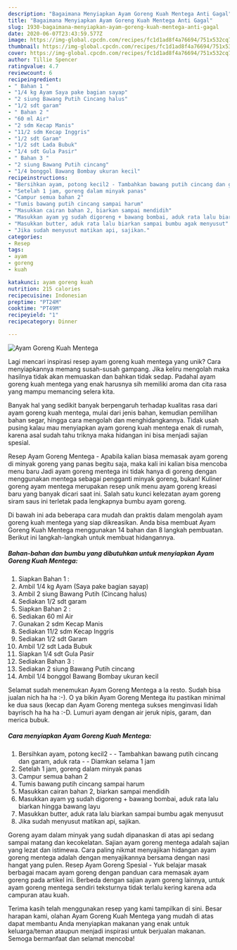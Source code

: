 ```yaml
---
description: "Bagaimana Menyiapkan Ayam Goreng Kuah Mentega Anti Gagal"
title: "Bagaimana Menyiapkan Ayam Goreng Kuah Mentega Anti Gagal"
slug: 1930-bagaimana-menyiapkan-ayam-goreng-kuah-mentega-anti-gagal
date: 2020-06-07T23:43:59.577Z
image: https://img-global.cpcdn.com/recipes/fc1d1ad8f4a76694/751x532cq70/ayam-goreng-kuah-mentega-foto-resep-utama.jpg
thumbnail: https://img-global.cpcdn.com/recipes/fc1d1ad8f4a76694/751x532cq70/ayam-goreng-kuah-mentega-foto-resep-utama.jpg
cover: https://img-global.cpcdn.com/recipes/fc1d1ad8f4a76694/751x532cq70/ayam-goreng-kuah-mentega-foto-resep-utama.jpg
author: Tillie Spencer
ratingvalue: 4.7
reviewcount: 6
recipeingredient:
- " Bahan 1 "
- "1/4 kg Ayam Saya pake bagian sayap"
- "2 siung Bawang Putih Cincang halus"
- "1/2 sdt garam"
- " Bahan 2 "
- "60 ml Air"
- "2 sdm Kecap Manis"
- "11/2 sdm Kecap Inggris"
- "1/2 sdt Garam"
- "1/2 sdt Lada Bubuk"
- "1/4 sdt Gula Pasir"
- " Bahan 3 "
- "2 siung Bawang Putih cincang"
- "1/4 bonggol Bawang Bombay ukuran kecil"
recipeinstructions:
- "Bersihkan ayam, potong kecil2 - Tambahkan bawang putih cincang dan garam, aduk rata - Diamkan selama 1 jam"
- "Setelah 1 jam, goreng dalam minyak panas"
- "Campur semua bahan 2"
- "Tumis bawang putih cincang sampai harum"
- "Masukkan cairan bahan 2, biarkan sampai mendidih"
- "Masukkan ayam yg sudah digoreng + bawang bombai, aduk rata lalu biarkan hingga bawang layu"
- "Masukkan butter, aduk rata lalu biarkan sampai bumbu agak menyusut"
- "Jika sudah menyusut matikan api, sajikan."
categories:
- Resep
tags:
- ayam
- goreng
- kuah

katakunci: ayam goreng kuah 
nutrition: 215 calories
recipecuisine: Indonesian
preptime: "PT24M"
cooktime: "PT49M"
recipeyield: "1"
recipecategory: Dinner

---
```



![Ayam Goreng Kuah Mentega](https://img-global.cpcdn.com/recipes/fc1d1ad8f4a76694/751x532cq70/ayam-goreng-kuah-mentega-foto-resep-utama.jpg)

Lagi mencari inspirasi resep ayam goreng kuah mentega yang unik? Cara menyiapkannya memang susah-susah gampang. Jika keliru mengolah maka hasilnya tidak akan memuaskan dan bahkan tidak sedap. Padahal ayam goreng kuah mentega yang enak harusnya sih memiliki aroma dan cita rasa yang mampu memancing selera kita.

Banyak hal yang sedikit banyak berpengaruh terhadap kualitas rasa dari ayam goreng kuah mentega, mulai dari jenis bahan, kemudian pemilihan bahan segar, hingga cara mengolah dan menghidangkannya. Tidak usah pusing kalau mau menyiapkan ayam goreng kuah mentega enak di rumah, karena asal sudah tahu triknya maka hidangan ini bisa menjadi sajian spesial.

Resep Ayam Goreng Mentega - Apabila kalian biasa memasak ayam goreng di minyak goreng yang panas begitu saja, maka kali ini kalian bisa mencoba menu baru Jadi ayam goreng mentega ini tidak hanya di goreng dengan menggunakan mentega sebagai pengganti minyak goreng, bukan! Kuliner goreng ayam mentega merupakan resep unik menu ayam goreng kreasi baru yang banyak dicari saat ini. Salah satu kunci kelezatan ayam goreng siram saus ini terletak pada lengkapnya bumbu ayam goreng.


Di bawah ini ada beberapa cara mudah dan praktis dalam mengolah ayam goreng kuah mentega yang siap dikreasikan. Anda bisa membuat Ayam Goreng Kuah Mentega menggunakan 14 bahan dan 8 langkah pembuatan. Berikut ini langkah-langkah untuk membuat hidangannya.

<!--inarticleads1-->

##### Bahan-bahan dan bumbu yang dibutuhkan untuk menyiapkan Ayam Goreng Kuah Mentega:

1. Siapkan  Bahan 1 :
1. Ambil 1/4 kg Ayam (Saya pake bagian sayap)
1. Ambil 2 siung Bawang Putih (Cincang halus)
1. Sediakan 1/2 sdt garam
1. Siapkan  Bahan 2 :
1. Sediakan 60 ml Air
1. Gunakan 2 sdm Kecap Manis
1. Sediakan 11/2 sdm Kecap Inggris
1. Sediakan 1/2 sdt Garam
1. Ambil 1/2 sdt Lada Bubuk
1. Siapkan 1/4 sdt Gula Pasir
1. Sediakan  Bahan 3 :
1. Sediakan 2 siung Bawang Putih cincang
1. Ambil 1/4 bonggol Bawang Bombay ukuran kecil


Selamat sudah menemukan Ayam Goreng Mentega a la resto. Sudah bisa jualan nich ha ha :-). O ya bikin Ayam Goreng Mentega itu pastikan minimal ke dua saus (kecap dan Ayam Goreng mentega sukses menginvasi lidah bayrisch ha ha ha :-D. Lumuri ayam dengan air jeruk nipis, garam, dan merica bubuk. 

<!--inarticleads2-->

##### Cara menyiapkan Ayam Goreng Kuah Mentega:

1. Bersihkan ayam, potong kecil2 - - Tambahkan bawang putih cincang dan garam, aduk rata - - Diamkan selama 1 jam
1. Setelah 1 jam, goreng dalam minyak panas
1. Campur semua bahan 2
1. Tumis bawang putih cincang sampai harum
1. Masukkan cairan bahan 2, biarkan sampai mendidih
1. Masukkan ayam yg sudah digoreng + bawang bombai, aduk rata lalu biarkan hingga bawang layu
1. Masukkan butter, aduk rata lalu biarkan sampai bumbu agak menyusut
1. Jika sudah menyusut matikan api, sajikan.


Goreng ayam dalam minyak yang sudah dipanaskan di atas api sedang sampai matang dan kecokelatan. Sajian ayam goreng mentega adalah sajian yang lezat dan istimewa. Cara paling nikmat menyajikan hidangan ayam goreng mentega adalah dengan menyajikannya bersama dengan nasi hangat yang pulen. Resep Ayam Goreng Spesial - Yuk belajar masak berbagai macam ayam goreng dengan panduan cara memasak ayam goreng pada artikel ini. Berbeda dengan sajian ayam goreng lainnya, untuk ayam goreng mentega sendiri teksturnya tidak terlalu kering karena ada campuran atau kuah. 

Terima kasih telah menggunakan resep yang kami tampilkan di sini. Besar harapan kami, olahan Ayam Goreng Kuah Mentega yang mudah di atas dapat membantu Anda menyiapkan makanan yang enak untuk keluarga/teman ataupun menjadi inspirasi untuk berjualan makanan. Semoga bermanfaat dan selamat mencoba!
